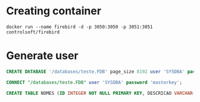 # Creating container
```DOS
docker run --name firebird -d -p 3050:3050 -p 3051:3051 controlsoft/firebird
```

# Generate user
```SQL
CREATE DATABASE '/databases/teste.FDB' page_size 8192 user 'SYSDBA' password 'masterkey';

CONNECT "/databases/teste.FDB" user 'SYSDBA' password 'masterkey';

CREATE TABLE NOMES (ID INTEGER NOT NULL PRIMARY KEY, DESCRICAO VARCHAR(100));
```
